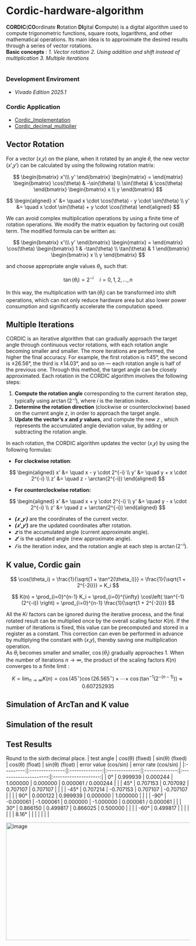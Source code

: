 # Cordic-hardware-algorithm
**CORDIC**(**CO**ordinate **R**otation **DI**gital **C**ompute) is a digital algorithm used to compute trigonometric functions, square roots, logarithms, and other mathematical operations. Its main idea is to approximate the desired results through a series of vector rotations.  
**Basic concepts** : *1. Vector rotation* *2. Using addition and shift instead of multiplication* *3. Multiple iterations*  
# 
### Development Enviroment 
- *Vivado Edition 2025.1*
### Cordic Application
- [Cordic_Implementation](./cordic)
- [Cordic_decimal_multiplier](./cordic_decimal_multiplier)
 
## Vector Rotation  
For a vector (𝑥,𝑦) on the plane, when it rotated by an angle 𝜃, the new vector (𝑥′,𝑦′) can be calculated by using the following rotation matrix:  

$$
\begin{bmatrix}
    x'\\\
    y'
\end{bmatrix} 
\begin{matrix}
    =
\end{matrix}
\begin{bmatrix}
    \cos(\theta) & -\sin(\theta) \\
    \sin(\theta) & \cos(\theta)
\end{bmatrix}
\begin{bmatrix}
    x \\
    y
\end{bmatrix} 
$$  

$$
\begin{aligned}
x' &= \quad x \cdot \cos(\theta) - y \cdot \sin(\theta) \\
y' &= \quad x \cdot \sin(\theta) + y \cdot \cos(\theta)
\end{aligned}
$$

We can avoid complex multiplication operations by using a finite time of rotation operations. We modify the matrix equation by factoring out cos(𝜃) term. The modified formula can be written as:  

$$
\begin{bmatrix}
    x'\\\
    y'
\end{bmatrix} 
\begin{matrix}
    =
\end{matrix}
\cos(\theta)
\begin{bmatrix}
    1 & -\tan(\theta) \\
    \tan(\theta) & 1
\end{bmatrix}
\begin{bmatrix}
    x \\
    y
\end{bmatrix} 
$$  

and choose appropriate angle values $\theta_i$, such that:

$$
\tan(\theta_i) = 2^{-i} \quad  i = 0, 1, 2, \ldots, n
$$

In this way, the multiplication with $\tan(\theta_i)$ can be transformed into shift operations, which can not only reduce hardware area but also lower power consumption and significantly accelerate the computation speed.

## Multiple Iterations
CORDIC is an iterative algorithm that can gradually approach the target angle through continuous vector rotations, with each rotation angle becoming smaller and smaller. The more iterations are performed, the higher the final accuracy. For example, the first rotation is ±45°, the second is ±26.56°, the third is ±14.03°, and so on — each rotation angle is half of the previous one. Through this method, the target angle can be closely approximated.
Each rotation in the CORDIC algorithm involves the following steps:
1. **Compute the rotation angle** corresponding to the current iteration step, typically using $\arctan(2^{-i})$, where $i$ is the iteration index.
2. **Determine the rotation direction** (clockwise or counterclockwise) based on the current angle $z$, in order to approach the target angle.
3. **Update the vector’s $x$ and $y$ values**, and compute the new $z$ , which represents the accumulated angle deviation value, by adding or subtracting the rotation angle.

In each rotation, the CORDIC algorithm updates the vector (𝑥,𝑦) by using the following formulas:  

- **For clockwise rotation**:

$$
\begin{aligned}
x' &= \quad x - y \cdot 2^{-i} \\
y' &= \quad y + x \cdot 2^{-i} \\
z' &= \quad z - \arctan(2^{-i})
\end{aligned}
$$
- **For counterclockwise rotation:**

$$
\begin{aligned}
x' &= \quad x + y \cdot 2^{-i} \\
y' &= \quad y - x \cdot 2^{-i} \\
z' &= \quad z + \arctan(2^{-i})
\end{aligned}
$$  

- ***(𝑥 ,𝑦 )*** are the coordinates of the current vector.  
- ***(𝑥′,𝑦′)*** are the updated coordinates after rotation.  
- ***𝑧*** is the accumulated angle (current approximate angle).  
- ***𝑧′*** is the updated angle (new approximate angle).  
- ***𝑖***  is the iteration index, and the rotation angle at each step is $\arctan(2^{-i})$.

## K value, Cordic gain  

$$
\cos(\theta_i) = \frac{1}{\sqrt{1 + \tan^2(\theta_i)}} = \frac{1}{\sqrt{1 + 2^{-2i}}} = K_i
$$  

$$
K(n) = \prod_{i=0}^{n-1} K_i = \prod_{i=0}^{\infty} \cos\left( \tan^{-1}(2^{-i}) \right) = \prod_{i=0}^{n-1} \frac{1}{\sqrt{1 + 2^{-2i}}}
$$

All the 𝐾𝑖 factors can be ignored during the iterative process, and the final rotated result can be multiplied once by the overall scaling factor 𝐾(𝑛). If the number of iterations is fixed, this value can be precomputed and stored in a register as a constant. This correction can even be performed in advance by multiplying the constant with (𝑥,𝑦), thereby saving one multiplication operation.  
As $\theta_i$ becomes smaller and smaller, $\cos(\theta_i)$ gradually approaches 1. When the number of iterations $n \to \infty$, the product of the scaling factors $K(n)$ converges to a finite limit :


$$
K = \lim_{n \to \infty} K(n) = \cos(45^\circ) \cos(26.565^\circ) \times \cdots \times \ \cos\left( \tan^{-1}(2^{-(n-1)}) \right) \approx 0.607252935
$$

## Simulation of ArcTan and K value

## Simulation of the result
## Test Results
Round to the sixth decimal place.
| test angle | cos(θ) (fixed) | sin(θ) (fixed) | cos(θ) (float) | sin(θ) (float) | error value (cos/sin) | error rate (cos/sin) |
|:---------:|:---------------:|:--------------:|:--------------:|:--------------:|:---------------------:|:--------------------:|
|  0°       |    0.999939     |   0.000244     |    1.000000    |    0.000000    |  0.000061 / 0.000244  |                      |
|  45°      |    0.707153     |   0.707092     |    0.707107    |    0.707107    |                      |                      |
| -45°      |    0.707214     |  -0.707153     |    0.707107    |   -0.707107    |                      |                      |
| 90°       |    0.000122     |   0.999939     |    0.000000    |    1.000000    |                      |                      |
| -90°      |   -0.000061     |  -1.000061     |    0.000000    |   -1.000000    |  0.000061 / 0.000061  |                      |
| 30°       |    0.866150     |   0.499817     |    0.866025    |    0.500000    |                      |                      |
| -60°      |    0.499817    |                |                |                |                      |                      |
| 8.16°     |                |                |                |                |                      |                      |

<img width="1904" height="322" alt="image" src="https://github.com/user-attachments/assets/fe8785fd-417d-46a2-821d-923c7e5da986" />



